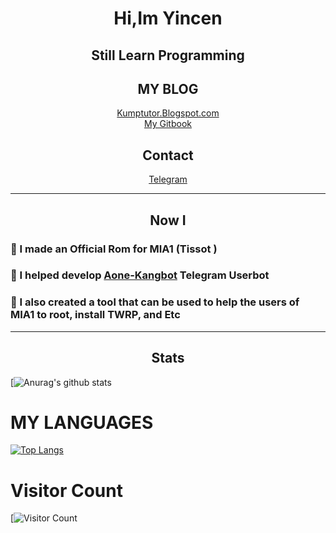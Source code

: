 <h1 align="center">Hi,Im Yincen </h1>
<h2 align="center">Still Learn Programming </h2>
<h2 align="center">MY BLOG</h2>
<p align="center">
<a href='https://Kumptutor.Blogspot.com'>Kumptutor.Blogspot.com</a></h3>
<br>
<a href='https://wiki.yinku.my.id'>My Gitbook</a></h3>
</p>
<h2 align="center">Contact</h2>
<p align="center">
<a href="https://t.me/yincen">Telegram</a>
</p>

------

<h2 align="center">Now I</h2>

### 🔗 I made an Official Rom for MIA1 (Tissot ) 

### 🔗 I helped develop [Aone-Kangbot](https://github.com/aone-id/aone-kangbot) Telegram Userbot

### 🔗 I also created a tool that can be used to help the users of MIA1 to root, install TWRP, and Etc

------

<h2 align="center">Stats</h2>

[![Anurag's github stats](https://github-readme-stats.vercel.app/api?username=yincen17&theme=vue&show_icons=tr)

# MY LANGUAGES
[![Top Langs](https://github-readme-stats.vercel.app/api/top-langs/?username=yincen17&layout=compact)](https://github.com/yincen17&/github-readme-stats)

# Visitor Count
[![Visitor Count](https://profile-counter.glitch.me/{yincen17}/count.svg)



